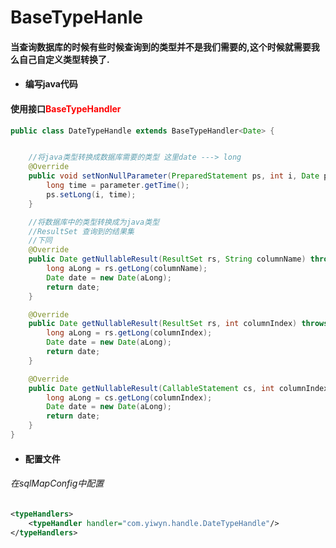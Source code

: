 # BaseTypeHanle

#### 当查询数据库的时候有些时候查询到的类型并不是我们需要的,这个时候就需要我么自己自定义类型转换了.

- #### 编写java代码

#### 使用接口<font color='red'>BaseTypeHandler<Type></font>

```java
public class DateTypeHandle extends BaseTypeHandler<Date> {


    //将java类型转换成数据库需要的类型 这里date ---> long
    @Override
    public void setNonNullParameter(PreparedStatement ps, int i, Date parameter, JdbcType jdbcType) throws SQLException {
        long time = parameter.getTime();
        ps.setLong(i, time);
    }

    //将数据库中的类型转换成为java类型
    //ResultSet 查询到的结果集
    //下同
    @Override
    public Date getNullableResult(ResultSet rs, String columnName) throws SQLException {
        long aLong = rs.getLong(columnName);
        Date date = new Date(aLong);
        return date;
    }

    @Override
    public Date getNullableResult(ResultSet rs, int columnIndex) throws SQLException {
        long aLong = rs.getLong(columnIndex);
        Date date = new Date(aLong);
        return date;
    }

    @Override
    public Date getNullableResult(CallableStatement cs, int columnIndex) throws SQLException {
        long aLong = cs.getLong(columnIndex);
        Date date = new Date(aLong);
        return date;
    }
}
```

#### 

- #### 配置文件

###### 在sqlMapConfig中配置

```xml
<typeHandlers>
    <typeHandler handler="com.yiwyn.handle.DateTypeHandle"/>
</typeHandlers>
```

